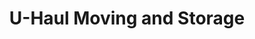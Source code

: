 ---
title: "U-Haul Moving and Storage"
url: /atlantic-mine/u-haul-moving-and-storage/
shop: Mieten
---